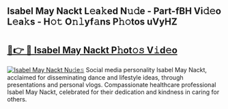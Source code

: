 ## Isabel May Nackt L𝚎a𝚔ed N𝚞𝚍e - Part-fBH Vi𝚍𝚎o L𝚎a𝚔s - H𝚘𝚝 O𝚗𝚕yf𝚊ns P𝚑𝚘tos uVyHZ

# <h2><a href="http://kf81x8n.oniu.top/?m=Isabel+May+Nackt">🔗👉 🔴 Isabel May Nackt P𝚑ot𝚘𝚜 V𝚒d𝚎o</a></h2>

[![Isabel May Nackt Nu𝚍e𝚜](https://i.imgur.com/0qMVB7G.gif)](http://kf81x8n.oniu.top/?m=Isabel+May+Nackt)
Social media personality Isabel May Nackt, acclaimed for disseminating dance and lifestyle ideas, through presentations and personal vlogs. Compassionate healthcare professional Isabel May Nackt, celebrated for their dedication and kindness in caring for others.  
